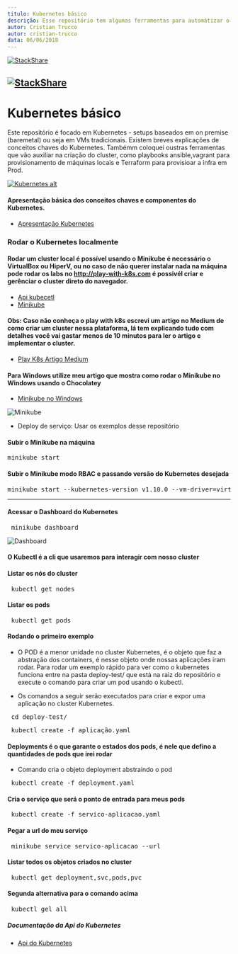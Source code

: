 ```yaml
---
titulo: Kubernetes básico
descrição: Esse repositório tem algumas ferramentas para automátizar o processo de criação do cluster baremetal.
autor: Cristian Trucco
autor: cristian-trucco
data: 06/06/2018
---
```



[![StackShare](https://img.shields.io/badge/tech-stack-0690fa.svg?style=flat)](https://stackshare.io/concrete-cristian-trucco/my-stack)

[![StackShare](https://img.shields.io/badge/tech-stack-0690fa.svg?style=flat)](https://stackshare.io/concrete-cristian-trucco/my-stack)
---
# Kubernetes básico

Este repositório é focado em Kubernetes - setups baseados em on premise (baremetal) ou seja em VMs tradicionais. Existem breves explicações de conceitos chaves do Kubernetes. Tambémm coloquei oustras ferramentas que vão auxiliar na criação do cluster, como playbooks ansible,vagrant para provisionamento de máquinas locais e Terraform para provisioar a infra em Prod.

[![Kubernetes alt](https://github.com/concrete-cristian-trucco/kubernetes-basico-nginx/blob/master/imagens/kubernetes.png)](https://kubernetes.io)

#### Apresentação básica dos conceitos chaves e componentes do Kubernetes.
* [Apresentação Kubernetes](https://docs.google.com/presentation/d/14VtepKVOzb0aMDCn4GkvJN3JYDCs2y6FkBVTTi-8H_0/edit?usp=sharing)

### Rodar o Kubernetes localmente
#### Rodar um cluster local é possível usando o Minikube é necessário o VirtualBox ou HiperV, ou no caso de não querer instalar nada na máquina pode rodar os labs no http://play-with-k8s.com é possivél criar e gerênciar o cluster direto do navegador.

* [Api kubecetl](https://kubernetes.io/docs/tasks/tools/install-kubectl/)
* [Minikube](https://github.com/kubernetes/minikube/releases)

#### Obs: Caso não conheça o **play with k8s** escrevi um artigo no **Medium** de como criar um cluster nessa plataforma, lá tem explicando tudo com detalhes você vai gastar menos de 10 minutos para ler o artigo e implementar o cluster.

* [Play K8s Artigo Medium](https://medium.com/@cristianvitortrucco/rode-um-cluster-kubernetes-em-menos-de-10-minutos-ff9db3415639)

#### Para Windows utilize meu artigo que mostra como rodar o Minikube no Windows usando o Chocolatey
* [Minikube no Windows](https://concrete.com.br/2018/05/14/chocolatey-o-que-e-e-como-usar/)

![Minikube](https://github.com/concrete-cristian-trucco/kubernetes-basico-nginx/blob/master/imagens/minikube.jpg)
* Deploy de serviço: Usar os exemplos desse repositório


#### Subir o Minikube na máquina
<pre>minikube start</pre> 

#### Subir o Minikube modo RBAC e passando versão do Kubernetes desejada
<pre>
minikube start --kubernetes-version v1.10.0 --vm-driver=virtualbox --extra-config='apiserver.Authorization.Mode=RBAC'
</pre> 

---
#### Acessar o Dashboard do Kubernetes
<pre> minikube dashboard </pre> 

![Dashboard](https://github.com/concrete-cristian-trucco/kubernetes-basico-nginx/blob/master/imagens/kubernetes_dashboard.png)

#### O Kubectl é a cli que usaremos para interagir com nosso cluster

#### Listar os nós do cluster
<pre> kubectl get nodes </pre>

#### Listar os pods
<pre> kubectl get pods </pre> 
 
#### Rodando o primeiro exemplo
* O POD é a menor unidade no cluster Kubernetes, é o objeto que faz a abstração dos containers, é nesse objeto onde nossas aplicações iram rodar. Para rodar um exemplo rápido para ver como o kubernetes funciona entre na pasta deploy-test/ que está na raiz do repositório e execute o comando para criar um pod usando o kubectl.

* Os comandos a seguir serão executados para criar e expor uma aplicação no cluster Kubernetes.
<pre> cd deploy-test/ </pre> 

<pre> kubectl create -f aplicação.yaml </pre> 
 
#### Deployments é o que garante o estados dos pods, é nele que defino a quantidades de pods que irei rodar
* Comando cria o objeto deployment abstraindo o pod
<pre> kubectl create -f deployment.yaml </pre> 
 
#### Cria o serviço que será o ponto de entrada para meus pods
<pre> kubectl create -f servico-aplicacao.yaml </pre> 
  
#### Pegar a url do meu serviço
<pre> minikube service servico-aplicacao --url </pre> 

#### Listar todos os objetos criados no cluster
<pre> kubectl get deployment,svc,pods,pvc </pre> 
#### Segunda alternativa para o comando acima
<pre> kubectl gel all </pre>  


##### Documentação da Api do Kubernetes
* [Api do Kubernetes](https://kubernetes.io/docs/api-reference/v1.9/#_v1_container)


